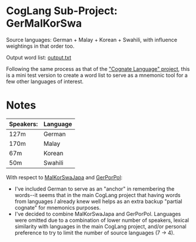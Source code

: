 # CogLang Sub-Project:  GerMalKorSwa

Source languages:  German + Malay + Korean + Swahili, with influence weightings in that order too.

Output word list:  [output.txt](https://github.com/hchiam/cognateLanguage/blob/master/miniExamples/germalkorswa/output.txt)

Following the same process as that of the ["Cognate Language" project](https://github.com/hchiam/cognateLanguage), this is a mini test version to create a word list to serve as a mnemonic tool for a few other languages of interest.

# Notes

| Speakers: |   Language    |
| ---       |   ---         |
|   127m	|   German      |
|   170m    |   Malay       |
|   67m	    |   Korean      |
|   50m		|   Swahili     |

With respect to [MalKorSwaJapa](https://github.com/hchiam/cognateLanguage/tree/master/miniExamples/malKorSwaJapa) and [GerPorPol](https://github.com/hchiam/cognateLanguage/tree/master/miniExamples/gerPorPol):

 * I've included German to serve as an "anchor" in remembering the words--it seems that in the main CogLang project that having words from languages *I* already knew well helps as an extra backup "partial cognate" for mnemonics purposes. 
 * I've decided to combine MalKorSwaJapa and GerPorPol.  Languages were omitted due to a combination of lower number of speakers, lexical similarity with languages in the main CogLang project, and/or personal preference to try to limit the number of source languages (7 -> 4).  

